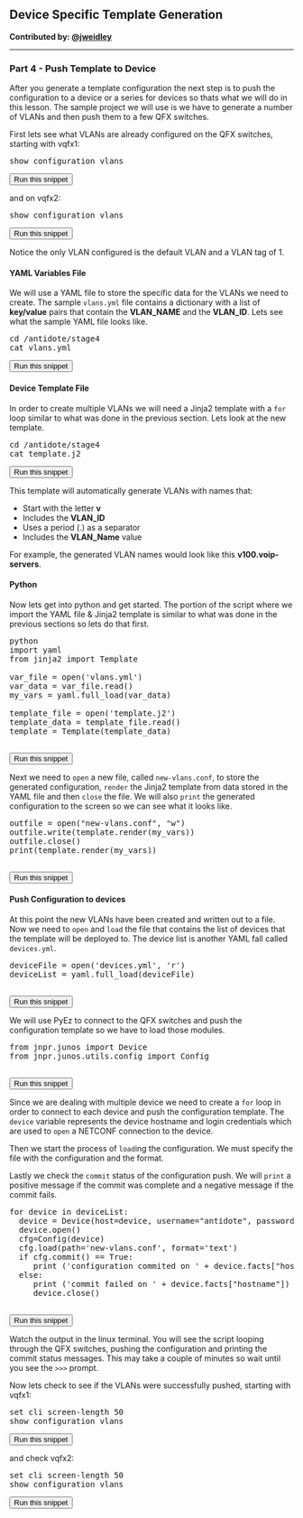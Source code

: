 ## Device Specific Template Generation

**Contributed by: [@jweidley](https://github.com/jweidley)**

---

### Part 4  - Push Template to Device

After you generate a template configuration the next step is to push the configuration to a device or a series for devices so thats what we will do in this lesson. The sample project we will use is we have to generate a number of VLANs and then push them to a few QFX switches.

First lets see what VLANs are already configured on the QFX switches, starting with vqfx1:
<pre>
show configuration vlans
</pre>
<button type="button" class="btn btn-primary btn-sm" onclick="runSnippetInTab('vqfx1', this)">Run this snippet</button>

and on vqfx2:
<pre>
show configuration vlans
</pre>
<button type="button" class="btn btn-primary btn-sm" onclick="runSnippetInTab('vqfx2', this)">Run this snippet</button>

Notice the only VLAN configured is the default VLAN and a VLAN tag of 1.

#### YAML Variables File 
We will use a YAML file to store the specific data for the VLANs we need to create. The sample `vlans.yml` file contains a dictionary with a list of **key/value** pairs that contain the **VLAN\_NAME** and the **VLAN\_ID**. Lets see what the sample YAML file looks like.

<pre>
cd /antidote/stage4
cat vlans.yml
</pre>
<button type="button" class="btn btn-primary btn-sm" onclick="runSnippetInTab('linux', this)">Run this snippet</button>

#### Device Template File
In order to create multiple VLANs we will need a Jinja2 template with a `for` loop similar to what was done in the previous section. Lets look at the new template.
<pre>
cd /antidote/stage4
cat template.j2
</pre>
<button type="button" class="btn btn-primary btn-sm" onclick="runSnippetInTab('linux', this)">Run this snippet</button>

This template will automatically generate VLANs with names that:
- Start with the letter **v**
- Includes the **VLAN\_ID**
- Uses a period (.) as a separator
- Includes the **VLAN\_Name** value

For example, the generated VLAN names would look like this **v100.voip-servers**.

#### Python
Now lets get into python and get started. The portion of the script where we import the YAML file & Jinja2 template is similar to what was done in the previous sections so lets do that first.

<pre>
python
import yaml
from jinja2 import Template

var_file = open('vlans.yml')
var_data = var_file.read()
my_vars = yaml.full_load(var_data)

template_file = open('template.j2')
template_data = template_file.read()
template = Template(template_data)

</pre>
<button type="button" class="btn btn-primary btn-sm" onclick="runSnippetInTab('linux', this)">Run this snippet</button>

Next we need to `open` a new file, called `new-vlans.conf`, to store the generated configuration, `render` the Jinja2 template from data stored in the YAML file and then `close` the file. We will also `print` the generated configuration to the screen so we can see what it looks like.
<pre>
outfile = open("new-vlans.conf", "w")
outfile.write(template.render(my_vars))
outfile.close()
print(template.render(my_vars))

</pre>
<button type="button" class="btn btn-primary btn-sm" onclick="runSnippetInTab('linux', this)">Run this snippet</button>

#### Push Configuration to devices
At this point the new VLANs have been created and written out to a file. Now we need to `open` and `load` the file that contains the list of devices that the template will be deployed to. The device list is another YAML fall called `devices.yml`.
<pre>
deviceFile = open('devices.yml', 'r')
deviceList = yaml.full_load(deviceFile)

</pre>
<button type="button" class="btn btn-primary btn-sm" onclick="runSnippetInTab('linux', this)">Run this snippet</button>

We will use PyEz to connect to the QFX switches and push the configuration template so we have to load those modules.
<pre>
from jnpr.junos import Device
from jnpr.junos.utils.config import Config

</pre>
<button type="button" class="btn btn-primary btn-sm" onclick="runSnippetInTab('linux', this)">Run this snippet</button>

Since we are dealing with multiple device we need to create a `for` loop in order to connect to each device and push the configuration template. The `device` variable represents the device hostname and login credentials which are used to `open` a NETCONF connection to the device.

Then we start the process of `load`ing the configuration. We must specify the file with the configuration and the format.

Lastly we check the `commit` status of the configuration push. We will `print` a positive message if the commit was complete and a negative message if the commit fails.
<pre>
for device in deviceList:
  device = Device(host=device, username="antidote", password="antidotepassword")
  device.open()
  cfg=Config(device)
  cfg.load(path='new-vlans.conf', format='text')
  if cfg.commit() == True:
     print ('configuration commited on ' + device.facts["hostname"])
  else:
     print ('commit failed on ' + device.facts["hostname"])
     device.close()

</pre>
<button type="button" class="btn btn-primary btn-sm" onclick="runSnippetInTab('linux', this)">Run this snippet</button>

Watch the output in the linux terminal. You will see the script looping through the QFX switches, pushing the configuration and printing the commit status messages. This may take a couple of minutes so wait until you see the `>>>` prompt.

Now lets check to see if the VLANs were successfully pushed, starting with vqfx1:
<pre>
set cli screen-length 50
show configuration vlans
</pre>
<button type="button" class="btn btn-primary btn-sm" onclick="runSnippetInTab('vqfx1', this)">Run this snippet</button>

and check vqfx2:
<pre>
set cli screen-length 50
show configuration vlans
</pre>
<button type="button" class="btn btn-primary btn-sm" onclick="runSnippetInTab('vqfx2', this)">Run this snippet</button>
